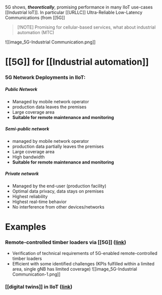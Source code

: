 5G shows, **_theoretically_**, promising performance in many IIoT use-cases [[Industrial IoT]]. In particular [[URLLC]]
Ultra-Reliable Low-Latency Communications (from [[5G]]
> [!NOTE] Promising for cellular-based services, what about industrial automation (MTC)

![[image_5G-Industrial Communication.png]]

# [[5G]] for [[Industrial automation]]
### 5G Network Deployments in IIoT:
##### Public Network
- Managed by mobile network operator
- production data leaves the premises
- Large coverage area
- **Suitable for remote maintenance and monitoring**
##### Semi-public network
- managed by mobile network operator
- production data partially leaves the premises
- Large coverage area
- High bandwidth
- **Suitable for remote maintenance and monitoring**
##### Private network
- Managed by the end-user (production facility)
- Optimal data privacy, data stays on premises
- Highest reliability
- Highest real-time behavior
- No interference from other devices/networks


# Examples
### Remote-controlled timber loaders via [[5G]] ([link](https://youtu.be/3XxAQJAOmgI))
- Verification of technical requirements of 5G-enabled remote-controlled timber loaders
- Efficient with some identified challenges (KPIs fulfilled within a limited area, single gNB has limited coverage)
![[image_5G-Industrial Communication-1.png]]
### [[digital twins]] in IIoT ([link](https://youtu.be/6-DaWgg4zF8))

